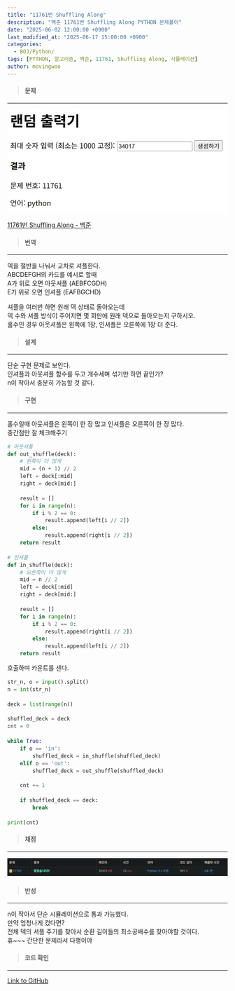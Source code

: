 ```yaml
---
title: "11761번 Shuffling Along"
description: "백준 11761번 Shuffling Along PYTHON 문제풀이"
date: "2025-06-02 12:00:00 +0900"
last_modified_at: "2025-06-17 15:00:00 +0900"
categories: 
  - BOJ/Python/
tags: [PYTHON, 알고리즘, 백준, 11761, Shuffling Along, 시뮬레이션]
author: movingwoo
---
```

> #### 문제  
---  
  
![img01](/assets/images/posts/random-solve/Python/2025-06-02-11761/img01.webp)  
  
[11761번 Shuffling Along - 백준](https://www.acmicpc.net/problem/11761)  
   
> #### 번역  
---  
  
덱을 절반을 나눠서 교차로 셔플한다.  
ABCDEFGH의 카드를 예시로 할때  
A가 위로 오면 아웃셔플 (AEBFCGDH)  
E가 위로 오면 인셔플 (EAFBGCHD)  
  
셔플을 여러번 하면 원래 덱 상태로 돌아오는데  
덱 수와 셔플 방식이 주어지면 몇 회만에 원래 덱으로 돌아오는지 구하시오.  
홀수인 경우 아웃셔플은 왼쪽에 1장, 인셔플은 오른쪽에 1장 더 준다.  
  
> #### 설계  
---
  
단순 구현 문제로 보인다.  
인셔플과 아웃셔플 함수를 두고 개수세며 섞기만 하면 끝인가?  
n이 작아서 충분히 가능할 것 같다.  
  
> #### 구현  
---  
  
홀수일때 아웃셔플은 왼쪽이 한 장 많고 인셔플은 오른쪽이 한 장 많다.  
중간점만 잘 체크해주기
  
```python
# 아웃셔플
def out_shuffle(deck):
    # 왼쪽이 더 많게
    mid = (n + 1) // 2  
    left = deck[:mid]
    right = deck[mid:]

    result = []
    for i in range(n):
        if i % 2 == 0:
            result.append(left[i // 2])
        else:
            result.append(right[i // 2])
    return result

# 인셔플
def in_shuffle(deck):
    # 오른쪽이 더 많게
    mid = n // 2
    left = deck[:mid]
    right = deck[mid:]
    
    result = []
    for i in range(n):
        if i % 2 == 0:
            result.append(right[i // 2])
        else:
            result.append(left[i // 2])
    return result
```
  
호출하며 카운트를 센다.
  
```python
str_n, o = input().split()
n = int(str_n)

deck = list(range(n))

shuffled_deck = deck
cnt = 0

while True:
    if o == 'in':
        shuffled_deck = in_shuffle(shuffled_deck)
    elif o == 'out':
        shuffled_deck = out_shuffle(shuffled_deck)
    
    cnt += 1

    if shuffled_deck == deck:
        break

print(cnt)
```
  
> #### 채점  
---  

![img02](/assets/images/posts/random-solve/Python/2025-06-02-11761/img02.webp)  
  
> #### 반성  
---  
  
n이 작아서 단순 시뮬레이션으로 통과 가능했다.  
만약 엄청나게 컸다면?  
전체 덱의 셔플 주기를 찾아서 순환 길이들의 최소공배수를 찾아야할 것이다.  
휴~~~ 간단한 문제라서 다행이야  
  
> #### 코드 확인   
---  
  
[Link to GitHub](https://raw.githubusercontent.com/movingwoo/movingwoo-snippets/refs/heads/main/random-solve/Python/2025-06-02-11761.py)